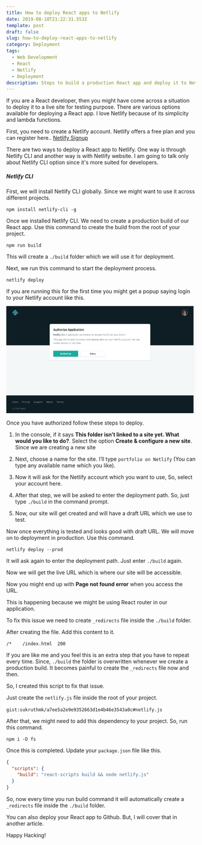 ```yaml
---
title: How to deploy React apps to Netlify
date: 2019-08-18T21:22:31.553Z
template: post
draft: false
slug: how-to-deploy-react-apps-to-netlify
category: Deployment
tags:
  - Web Development
  - React
  - Netlify
  - Deployment
description: Steps to build a production React app and deploy it to Netlify
---
```


If you are a React developer, then you might have come across a situation to deploy it to a live site for testing purpose. There are various options available for deploying a React app. I love Netlify because of its simplicity and lambda functions.

First, you need to create a Netlify account. Netlify offers a free plan and you can register here.. [Netlify Signup](https://app.netlify.com/signup)

There are two ways to deploy a React app to Netlify. One way is through Netlify CLI and another way is with Netlify website. I am going to talk only about Netlify CLI option since it's more suited for developers.

##### Netlify CLI

First, we will install Netlify CLI globally. Since we might want to use it across different projects.

```shell
npm install netlify-cli -g
```

Once we installed Netlify CLI. We need to create a production build of our React app. Use this command to create the build from the root of your project.

```shell
npm run build
```

This will create a `./build` folder which we will use it for deployment.

Next, we run this command to start the deployment process.

```shell
netlify deploy
```

If you are running this for the first time you might get a popup saying login to your Netlify account like this.

![Netlify auth popup](/media/netlify-auth-popup.png)

Once you have authorized follow these steps to deploy.

1. In the console, if it says **This folder isn’t linked to a site yet. What would you like to do?**. Select the option **Create & configure a new site**. Since we are creating a new site

2. Next, choose a name for the site. I’ll type `portfolio on Netlify` (You can type any available name which you like).

3. Now it will ask for the Netlify account which you want to use, So, select your account here.

4. After that step, we will be asked to enter the deployment path. So, just type `./build` in the command prompt.

5. Now, our site will get created and will have a draft URL which we use to test.

Now once everything is tested and looks good with draft URL. We will move on to deployment in production. Use this command.

```shell
netlify deploy --prod
```

It will ask again to enter the deployment path. Just enter `./build` again.

Now we will get the live URL which is where our site will be accessible.

Now you might end up with **Page not found error** when you access the URL.

This is happening because we might be using React router in our application.

To fix this issue we need to create `_redirects` file inside the `./build` folder.

After creating the file. Add this content to it.

```
/*    /index.html  200
```

If you are like me and you feel this is an extra step that you have to repeat every time. Since, `./build` the folder is overwritten whenever we create a production build. It becomes painful to create the `_redirects` file now and then.

So, I created this script to fix that issue.

Just create the `netlify.js` file inside the root of your project.

`gist:sukruthmk/a7ee5a2e9e9352663d1e4b46e3543a0c#netlify.js`

After that, we might need to add this dependency to your project. So, run this command.

```shell
npm i -D fs
```

Once this is completed. Update your `package.json` file like this.

```json
{
  "scripts": {
    "build": "react-scripts build && node netlify.js"
  }
}
```

So, now every time you run build command it will automatically create a `_redirects` file inside the `./build` folder.

You can also deploy your React app to Github. But, I will cover that in another article.

Happy Hacking!
